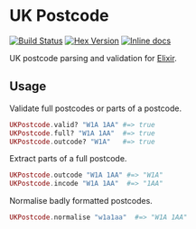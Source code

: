 # UK Postcode

[![Build Status](https://travis-ci.org/KushalP/uk_postcode.svg?branch=master)](https://travis-ci.org/KushalP/uk_postcode)
[![Hex Version](http://img.shields.io/hexpm/v/uk_postcode.svg?style=flat)](https://hex.pm/packages/uk_postcode)
[![Inline docs](http://inch-ci.org/github/KushalP/uk_postcode.svg?branch=master&style=flat)](http://inch-ci.org/github/KushalP/uk_postcode)

UK postcode parsing and validation for
[Elixir](http://elixir-lang.org/).

## Usage

Validate full postcodes or parts of a postcode.

```elixir
UKPostcode.valid? "W1A 1AA" #=> true
UKPostcode.full? "W1A 1AA"  #=> true
UKPostcode.outcode? "W1A"   #=> true
```

Extract parts of a full postcode.

```elixir
UKPostcode.outcode "W1A 1AA" #=> "W1A"
UKPostcode.incode "W1A 1AA"  #=> "1AA"
```

Normalise badly formatted postcodes.

```elixir
UKPostcode.normalise "w1a1aa"  #=> "W1A 1AA"
```
